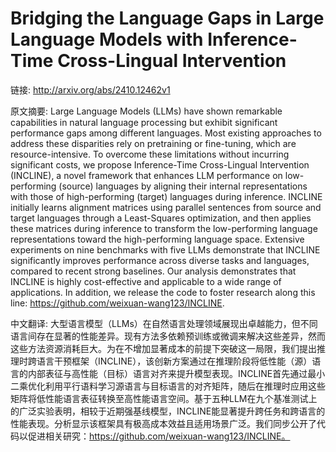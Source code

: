 # Bridging the Language Gaps in Large Language Models with Inference-Time Cross-Lingual Intervention

链接: http://arxiv.org/abs/2410.12462v1

原文摘要:
Large Language Models (LLMs) have shown remarkable capabilities in natural
language processing but exhibit significant performance gaps among different
languages. Most existing approaches to address these disparities rely on
pretraining or fine-tuning, which are resource-intensive. To overcome these
limitations without incurring significant costs, we propose Inference-Time
Cross-Lingual Intervention (INCLINE), a novel framework that enhances LLM
performance on low-performing (source) languages by aligning their internal
representations with those of high-performing (target) languages during
inference. INCLINE initially learns alignment matrices using parallel sentences
from source and target languages through a Least-Squares optimization, and then
applies these matrices during inference to transform the low-performing
language representations toward the high-performing language space. Extensive
experiments on nine benchmarks with five LLMs demonstrate that INCLINE
significantly improves performance across diverse tasks and languages, compared
to recent strong baselines. Our analysis demonstrates that INCLINE is highly
cost-effective and applicable to a wide range of applications. In addition, we
release the code to foster research along this line:
https://github.com/weixuan-wang123/INCLINE.

中文翻译:
大型语言模型（LLMs）在自然语言处理领域展现出卓越能力，但不同语言间存在显著的性能差异。现有方法多依赖预训练或微调来解决这些差异，然而这些方法资源消耗巨大。为在不增加显著成本的前提下突破这一局限，我们提出推理时跨语言干预框架（INCLINE），该创新方案通过在推理阶段将低性能（源）语言的内部表征与高性能（目标）语言对齐来提升模型表现。INCLINE首先通过最小二乘优化利用平行语料学习源语言与目标语言的对齐矩阵，随后在推理时应用这些矩阵将低性能语言表征转换至高性能语言空间。基于五种LLM在九个基准测试上的广泛实验表明，相较于近期强基线模型，INCLINE能显著提升跨任务和跨语言的性能表现。分析显示该框架具有极高成本效益且适用场景广泛。我们同步公开了代码以促进相关研究：https://github.com/weixuan-wang123/INCLINE。
